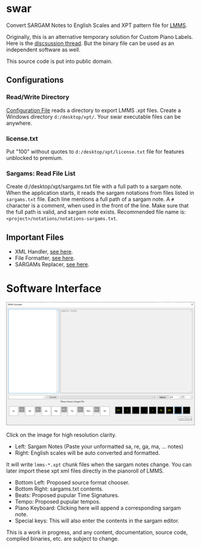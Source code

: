 # swar
Convert SARGAM Notes to English Scales and XPT pattern file for [LMMS](https://lmms.io/).

Originally, this is an alternative temporary solution for Custom Piano Labels.
Here is the [discsussion thread](https://github.com/LMMS/lmms/issues/6162).
But the binary file can be used as an independent software as well.

This source code is put into public domain.

## Configurations

### Read/Write Directory
[Configuration File](swar/configs/Configurations.cs) reads a directory to export LMMS .xpt files.
Create a Windows directory `d:/desktop/xpt/`. Your swar executable files can be anywhere.

### license.txt
Put "100" without quotes to `d:/desktop/xpt/license.txt` file for features unblocked to premium.

### Sargams: Read File List
Create d:/desktop/xpt/sargams.txt file with a full path to a sargam note.
When the application starts, it reads the sargam notations from files listed in `sargams.txt` file.
Each line mentions a full path of a sargam note.
A `#` character is a comment, when used in the front of the line.
Make sure that the full path is valid, and sargam note exists.
Recommended file name is: `<project>/notations/notations-sargams.txt`.

## Important Files

* XML Handler, [see here](swar/libraries/XMLHandler.cs).
* File Formatter, [see here](swar/libraries/Formatter.cs).
* SARGAMs Replacer, [see here](swar/libraries/Replacer.cs).

# Software Interface
![SWAR Interface](interface.png)

Click on the image for high resolution clarity.

* Left: Sargam Notes (Paste your unformatted sa, re, ga, ma, ... notes)
* Right: English scales will be auto converted and formatted.

It will write `lmms-*.xpt` chunk files when the sargam notes change.
You can later import these xpt xml files directly in the pianoroll of LMMS.

* Bottom Left: Proposed source format chooser.
* Bottom Right: sargams.txt contents.
* Beats: Proposed pupular Time Signatures.
* Tempo: Proposed pupular tempos.
* Piano Keyboard: Clicking here will append a corresponding sargam note.
* Special keys: This will also enter the contents in the sargam editor.

This is a work in progress, and any content, documentation, source code, compiled binaries, etc. are subject to change.
